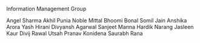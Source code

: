Information Management Group

Angel Sharma
Akhil Punia
Noble Mittal
Bhoomi Bonal
Somil Jain
Anshika Arora
Yash Hirani
Divyansh Agarwal
Sanjeet Manna
Hardik Narang
Jasleen Kaur
Divij Rawal
Utsah
Pranav Konidena
Saurabh Rana
